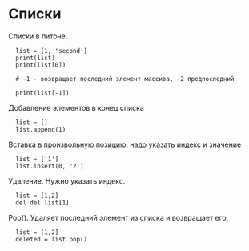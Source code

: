 # Списки

Списки в питоне.
```code
  list = [1, 'second']
  print(list)
  print(list[0])
  
  # -1 - возвращает последний элемент массива, -2 предпоследний
 
  print(list[-1])
```
Добавление элементов в конец списка
```code
  list = []
  list.append(1)

```
Вставка в произвольную позицию, надо указать индекс и значение
```code
  list = ['1']
  list.insert(0, '2')

```
Удаление. Нужно указать индекс.
```code
  list = [1,2]
  del del list[1]

```
Pop(). Удаляет последний элемент из списка и возвращает его.
```code
  list = [1,2]
  deleted = list.pop()

```
